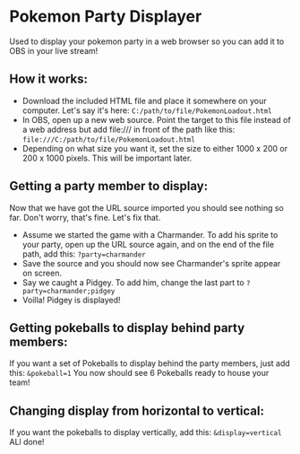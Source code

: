 # Pokemon Party Displayer
Used to display your pokemon party in a web browser so you can add it to OBS in your live stream!

## How it works:
- Download the included HTML file and place it somewhere on your computer. Let's say it's here: ```C:/path/to/file/PokemonLoadout.html```
- In OBS, open up a new web source. Point the target to this file instead of a web address but add file:/// in front of the path like this: ```file:///C:/path/to/file/PokemonLoadout.html```
- Depending on what size you want it, set the size to either 1000 x 200 or 200 x 1000 pixels. This will be important later.

## Getting a party member to display:
Now that we have got the URL source imported you should see nothing so far. Don't worry, that's fine. Let's fix that.
- Assume we started the game with a Charmander. To add his sprite to your party, open up the URL source again, and on the end of the file path, add this: ```?party=charmander```
- Save the source and you should now see Charmander's sprite appear on screen.
- Say we caught a Pidgey. To add him, change the last part to ```?party=charmander;pidgey```
- Voilla! Pidgey is displayed!

## Getting pokeballs to display behind party members:
If you want a set of Pokeballs to display behind the party members, just add this: ```&pokeball=1```
You now should see 6 Pokeballs ready to house your team!

## Changing display from horizontal to vertical:
If you want the pokeballs to display vertically, add this: ```&display=vertical```
ALl done!
